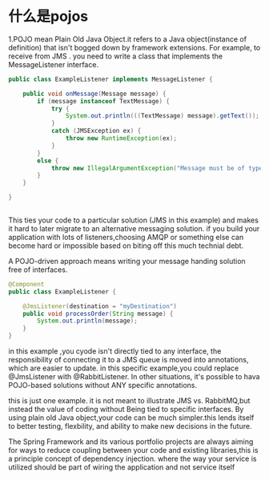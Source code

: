# 什么是pojos
1.POJO mean Plain Old Java Object.it refers to a Java object(instance of definition) that isn't bogged down by framework extensions.
For example, to receive from JMS . you need to write a class that implements the MessageListener interface.
```java
public class ExampleListener implements MessageListener {

    public void onMessage(Message message) {
        if (message instanceof TextMessage) {
            try {
                System.out.println(((TextMessage) message).getText());
            }
            catch (JMSException ex) {
                throw new RuntimeException(ex);
            }
        }
        else {
            throw new IllegalArgumentException("Message must be of type TextMessage");
        }
    }

}
  
```
This ties your code to a particular solution (JMS in this example) and makes it hard
to later migrate to an alternative messaging solution. if you build your application with lots of listeners,choosing AMQP or something else can become hard or impossible based on biting off this much technial debt.

A POJO-driven approach means writing your message handing solution free of interfaces.

```java
@Component
public class ExampleListener {

    @JmsListener(destination = "myDestination")
    public void processOrder(String message) {
        System.out.println(message);
    }
}
```
in this example ,you cyode isn't directly tied  to any interface, the responsibility
of connecting it to a JMS queue is moved into annotations, which are easier to update. in this specific example,you could replace @JmsListener with @RabbitListener. In other situations, it's possible to hava POJO-based solutions without ANY specific annotations.

this is just one example. it is not meant to illustrate JMS vs. RabbitMQ,but instead the value of coding without Being tied to specific interfaces. By using plain old Java object,your code can be much simpler.this lends itself to better testing, flexbility, and ability to make new decisions in the future.

The Spring Framework and its various portfolio projects are always aiming for ways to reduce coupling between your code and existing libraries,this is a principle concept of dependency injection. where the way your service is utilized should be part of wiring the application and not service itself




